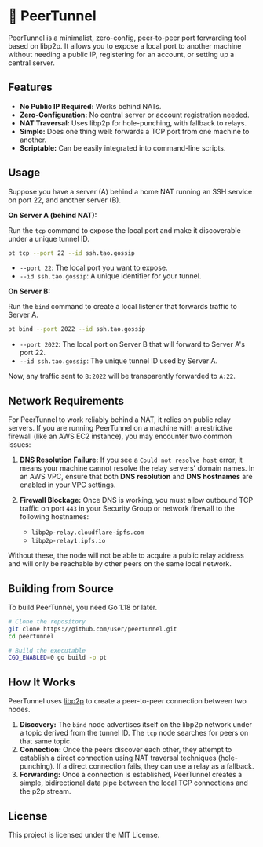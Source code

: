 # 📡 PeerTunnel

PeerTunnel is a minimalist, zero-config, peer-to-peer port forwarding tool based on libp2p. It allows you to expose a local port to another machine without needing a public IP, registering for an account, or setting up a central server.

## Features

* **No Public IP Required:** Works behind NATs.
* **Zero-Configuration:** No central server or account registration needed.
* **NAT Traversal:** Uses libp2p for hole-punching, with fallback to relays.
* **Simple:** Does one thing well: forwards a TCP port from one machine to another.
* **Scriptable:** Can be easily integrated into command-line scripts.

## Usage

Suppose you have a server (A) behind a home NAT running an SSH service on port 22, and another server (B).

**On Server A (behind NAT):**

Run the `tcp` command to expose the local port and make it discoverable under a unique tunnel ID.

```bash
pt tcp --port 22 --id ssh.tao.gossip
```

* `--port 22`: The local port you want to expose.
* `--id ssh.tao.gossip`: A unique identifier for your tunnel.

**On Server B:**

Run the `bind` command to create a local listener that forwards traffic to Server A.

```bash
pt bind --port 2022 --id ssh.tao.gossip
```

* `--port 2022`: The local port on Server B that will forward to Server A's port 22.
* `--id ssh.tao.gossip`: The unique tunnel ID used by Server A.

Now, any traffic sent to `B:2022` will be transparently forwarded to `A:22`.

## Network Requirements

For PeerTunnel to work reliably behind a NAT, it relies on public relay servers. If you are running PeerTunnel on a machine with a restrictive firewall (like an AWS EC2 instance), you may encounter two common issues:

1. **DNS Resolution Failure:** If you see a `Could not resolve host` error, it means your machine cannot resolve the relay servers' domain names. In an AWS VPC, ensure that both **DNS resolution** and **DNS hostnames** are enabled in your VPC settings.

2. **Firewall Blockage:** Once DNS is working, you must allow outbound TCP traffic on port `443` in your Security Group or network firewall to the following hostnames:
    * `libp2p-relay.cloudflare-ipfs.com`
    * `libp2p-relay1.ipfs.io`

Without these, the node will not be able to acquire a public relay address and will only be reachable by other peers on the same local network.

## Building from Source

To build PeerTunnel, you need Go 1.18 or later.

```bash
# Clone the repository
git clone https://github.com/user/peertunnel.git
cd peertunnel

# Build the executable
CGO_ENABLED=0 go build -o pt
```

## How It Works

PeerTunnel uses [libp2p](https://libp2p.io/) to create a peer-to-peer connection between two nodes.

1. **Discovery:** The `bind` node advertises itself on the libp2p network under a topic derived from the tunnel ID. The `tcp` node searches for peers on that same topic.
2. **Connection:** Once the peers discover each other, they attempt to establish a direct connection using NAT traversal techniques (hole-punching). If a direct connection fails, they can use a relay as a fallback.
3. **Forwarding:** Once a connection is established, PeerTunnel creates a simple, bidirectional data pipe between the local TCP connections and the p2p stream.

## License

This project is licensed under the MIT License.
